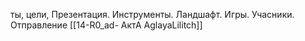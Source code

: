 ты, цели, Презентация. Инструменты. Ландшафт. Игры. Учасники. Отправление
[[14-R0_ad- АктА AglayaLilitch]]